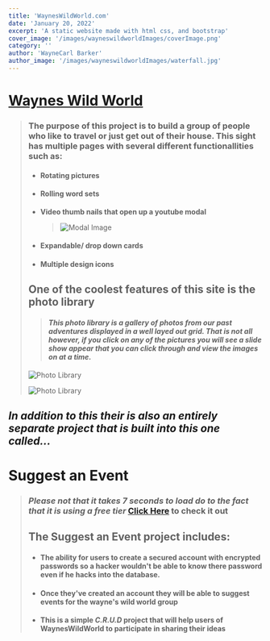 ```yaml
---
title: 'WaynesWildWorld.com'
date: 'January 20, 2022'
excerpt: 'A static website made with html css, and bootstrap'
cover_image: '/images/wayneswildworldImages/coverImage.png'
category: ''
author: 'WayneCarl Barker'
author_image: '/images/wayneswildworldImages/waterfall.jpg'
---
```


# [Waynes Wild World](https://wayneswildworld.com/)
> ### The purpose of this project is to build a group of people who like to travel or just get out of their house. This sight has multiple pages with several different functionallities such as:
> - #### Rotating pictures
> - #### Rolling word sets
> - **Video thumb nails that open up a youtube modal**
>      > ![Modal Image](/images/wayneswildworldImages/howModalWorks.png "How The Modal Works")
> - #### Expandable/ drop down cards
> - #### Multiple design icons
> 
> ## One of the coolest features of this site is the photo library
> > #### *This photo library is a gallery of photos from our past adventures displayed in a well layed out grid. That is not all however, if you click on any of the pictures you will see a slide show appear that you can click through and view the images on at a time.*
> ![Photo Library](/images/wayneswildworldImages/photoLibrary.png "The Photo Library Page")
> 
> ![Photo Library](/images/wayneswildworldImages/photoLibrarySlides.png "How The Slides Works")


## *In addition to this their is also an entirely separate project that is built into this one called...*
# Suggest an Event
> ### *Please not that it takes 7 seconds to load do to the fact that it is using a free tier* [Click Here](https://stark-temple-82182.herokuapp.com/) to check it out
> 
> ## The Suggest an Event project includes:
> - #### The ability for users to create a secured account with encrypted passwords so a hacker wouldn't be able to know there password even if he hacks into the database. 
> - #### Once they've created an account they will be able to suggest events for the wayne's wild world group
> - #### This is a simple *C.R.U.D* project that will help users of WaynesWildWorld to participate in sharing their ideas
